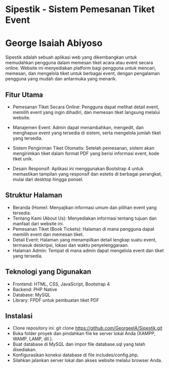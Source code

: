 # Sipestik - Sistem Pemesanan Tiket Event

# George Isaiah Abiyoso

Sipestik adalah sebuah aplikasi web yang dikembangkan untuk memudahkan pengguna dalam memesan tiket acara atau event secara online. Website ini menyediakan platform bagi pengguna untuk mencari, memesan, dan mengelola tiket untuk berbagai event, dengan pengalaman pengguna yang mudah dan antarmuka yang menarik.

## Fitur Utama

- Pemesanan Tiket Secara Online: Pengguna dapat melihat detail event, memilih event yang ingin dihadiri, dan memesan tiket langsung melalui website.

- Manajemen Event: Admin dapat menambahkan, mengedit, dan menghapus event yang tersedia di sistem, serta mengelola jumlah tiket yang tersedia.

- Sistem Pengiriman Tiket Otomatis: Setelah pemesanan, sistem akan mengirimkan tiket dalam format PDF yang berisi informasi event, kode tiket unik.

- Desain Responsif: Aplikasi ini menggunakan Bootstrap 4 untuk memastikan tampilan yang responsif dan estetis di berbagai perangkat, mulai dari desktop hingga ponsel.

## Struktur Halaman

- Beranda (Home): Menyajikan informasi umum dan pilihan event yang tersedia.
- Tentang Kami (About Us): Menyediakan informasi tentang tujuan dan manfaat dari website ini.
- Pemesanan Tiket (Book Tickets): Halaman di mana pengguna dapat memilih event dan memesan tiket.
- Detail Event: Halaman yang menampilkan detail lengkap suatu event, termasuk deskripsi, lokasi dan waktu penyelenggaraan.
- Halaman Admin: Tempat di mana admin dapat mengelola event dan tiket yang tersedia.

## Teknologi yang Digunakan

- Frontend: HTML, CSS, JavaScript, Bootstrap 4
- Backend: PHP Native
- Database: MySQL
- Library: FPDF untuk pembuatan tiket PDF

## Instalasi

- Clone repository ini: git clone https://github.com/GeorgeeIA/Sipestik.git
- Buka folder proyek dan pindahkan file ke server lokal Anda (XAMPP, WAMP, LAMP, dll.).
- Buat database di MySQL dan impor file database.sql yang telah disediakan.
- Konfigurasikan koneksi database di file includes/config.php.
- Silahkan jalankan server lokal dan akses website melalui browser Anda.
